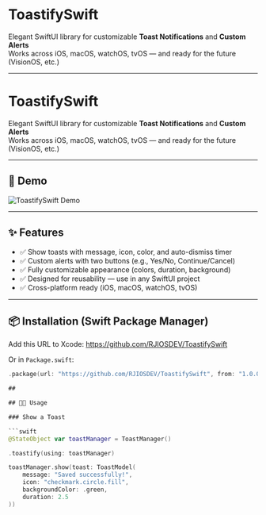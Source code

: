 # ToastifySwift

Elegant SwiftUI library for customizable **Toast Notifications** and **Custom Alerts**  
Works across iOS, macOS, watchOS, tvOS — and ready for the future (VisionOS, etc.)

---

# ToastifySwift

Elegant SwiftUI library for customizable **Toast Notifications** and **Custom Alerts**  
Works across iOS, macOS, watchOS, tvOS — and ready for the future (VisionOS, etc.)

---

## 📸 Demo

![ToastifySwift Demo](https://github.com/user-attachments/assets/e43df967-b496-4248-8005-9e4b5f842acc)

---

## ✨ Features

- ✅ Show toasts with message, icon, color, and auto-dismiss timer
- ✅ Custom alerts with two buttons (e.g., Yes/No, Continue/Cancel)
- ✅ Fully customizable appearance (colors, duration, background)
- ✅ Designed for reusability — use in any SwiftUI project
- ✅ Cross-platform ready (iOS, macOS, watchOS, tvOS)

---

## 📦 Installation (Swift Package Manager)

Add this URL to Xcode: https://github.com/RJIOSDEV/ToastifySwift

Or in `Package.swift`:

```swift
.package(url: "https://github.com/RJIOSDEV/ToastifySwift", from: "1.0.0")

##

## 🧑‍💻 Usage

### Show a Toast

```swift
@StateObject var toastManager = ToastManager()

.toastify(using: toastManager)

toastManager.show(toast: ToastModel(
    message: "Saved successfully!",
    icon: "checkmark.circle.fill",
    backgroundColor: .green,
    duration: 2.5
))

